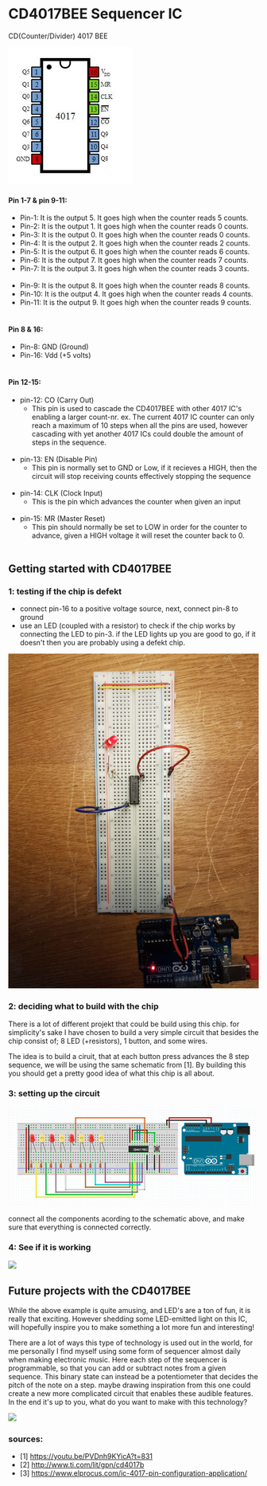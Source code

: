 # CD4017BEE Sequencer IC
CD(Counter/Divider) 4017 BEE


![](https://github.com/L4COUR/Demystifying-DD-LAB-s-IC-s/blob/master/CD4017BEE_sequencer/CD4017BEE.jpg)

#### Pin 1-7 & pin 9-11:
- Pin-1: It is the output 5. It goes high when the counter reads 5 counts.
- Pin-2: It is the output 1. It goes high when the counter reads 0 counts.
- Pin-3: It is the output 0. It goes high when the counter reads 0 counts.
- Pin-4: It is the output 2. It goes high when the counter reads 2 counts.
- Pin-5: It is the output 6. It goes high when the counter reads 6 counts.
- Pin-6: It is the output 7. It goes high when the counter reads 7 counts.
- Pin-7: It is the output 3. It goes high when the counter reads 3 counts.
</br></br>
- Pin-9: It is the output 8. It goes high when the counter reads 8 counts.
- Pin-10: It is the output 4. It goes high when the counter reads 4 counts.
- Pin-11: It is the output 9. It goes high when the counter reads 9 counts.
</br></br>
#### Pin 8 & 16:
- Pin-8: GND (Ground)
- Pin-16: Vdd (+5 volts)
</br></br>
#### Pin 12-15:
- pin-12: CO (Carry Out) 
  - This pin is used to cascade the CD4017BEE with other 4017 IC's enabling a larger count-nr. 
  ex. The current 4017 IC counter can only reach a maximum of 10 steps when all the pins are used, however cascading with yet another 4017 ICs could double the amount of steps in the sequence.
</br>  </br>
- pin-13: EN (Disable Pin)
  - This pin is normally set to GND or Low, if it recieves a HIGH, then the circuit will stop receiving counts effectively stopping the sequence
</br> </br>
- pin-14: CLK (Clock Input)
  - This is the pin which advances the counter when given an input
</br>  </br>
- pin-15: MR (Master Reset)
  - This pin should normally be set to LOW in order for the counter to advance, given a HIGH voltage it will reset the counter back to 0.
</br> </br>

## Getting started with CD4017BEE

### 1: testing if the chip is defekt

- connect pin-16 to a positive voltage source, next, connect pin-8 to ground
- use an LED (coupled with a resistor) to check if the chip works by connecting the LED to pin-3. if the LED lights up you are good to go, if it doesn't then you are probably using a defekt chip.

![Insert picture of testing the chip](https://github.com/L4COUR/Demystifying-DD-LAB-s-IC-s/blob/master/CD4017BEE_sequencer/20190619_202642.jpg)

### 2: deciding what to build with the chip

There is a lot of different projekt that could be build using this chip. for simplicity's sake I have chosen to build a very simple circuit that besides the chip consist of; 8 LED (+resistors), 1 button, and some wires.

The idea is to build a ciruit, that at each button press advances the 8 step sequence, we will be using the same schematic from [1]. By building this you should get a pretty good idea of what this chip is all about.

### 3: setting up the circuit

![Insert fritzing Schematic](https://github.com/L4COUR/Demystifying-DD-LAB-s-IC-s/blob/master/CD4017BEE_sequencer/CD4017BEE_circuit_tutorial.png)

connect all the components acording to the schematic above, and make sure that everything is connected correctly. 

### 4: See if it is working

![](https://github.com/L4COUR/Demystifying-DD-LAB-s-IC-s/blob/master/CD4017BEE_sequencer/4017-circuit.gif)

## Future projects with the CD4017BEE

While the above example is quite amusing, and LED's are a ton of fun, it is really that exciting. However shedding some LED-emitted light on this IC, will hopefully inspire you to make something a lot more fun and interesting!

There are a lot of ways this type of technology is used out in the world, for me personally I find myself using some form of sequencer almost daily when making electronic music. Here each step of the sequencer is programmable, so that you can add or subtract notes from a given sequence. This binary state can instead be a potentiometer that decides the pitch of the note on a step. maybe drawing inspiration from this one could create a new more complicated circuit that enables these audible features. In the end it's up to you, what do you want to make with this technology?

![](https://media.sweetwater.com/api/i/q-82__ha-422c8cf6c045306c__hmac-1df2baf6e9ede3c6d387e65bfd3eb734a8919217/images/items/750/DFAM-large.jpg)

### sources:

- [1] https://youtu.be/PVDnh9KYicA?t=831
- [2] http://www.ti.com/lit/gpn/cd4017b
- [3] https://www.elprocus.com/ic-4017-pin-configuration-application/

